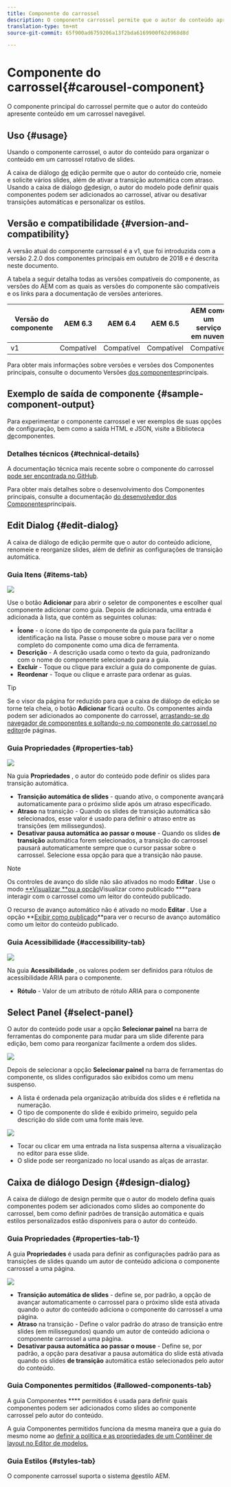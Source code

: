 ```yaml
---
title: Componente do carrossel
description: O componente carrossel permite que o autor do conteúdo apresente conteúdo em um carrossel rotativo.
translation-type: tm+mt
source-git-commit: 65f900ad6759206a13f2bda6169900f62d968d8d

---
```



# Componente do carrossel{#carousel-component}

O componente principal do carrossel permite que o autor do conteúdo apresente conteúdo em um carrossel navegável.

## Uso {#usage}

Usando o componente carrossel, o autor do conteúdo para organizar o conteúdo em um carrossel rotativo de slides.

A caixa de diálogo [de](#edit-dialog) edição permite que o autor do conteúdo crie, nomeie e solicite vários slides, além de ativar a transição automática com atraso. Usando a caixa de diálogo [de](#design-dialog)design, o autor do modelo pode definir quais componentes podem ser adicionados ao carrossel, ativar ou desativar transições automáticas e personalizar os estilos.

## Versão e compatibilidade {#version-and-compatibility}

A versão atual do componente carrossel é a v1, que foi introduzida com a versão 2.2.0 dos componentes principais em outubro de 2018 e é descrita neste documento.

A tabela a seguir detalha todas as versões compatíveis do componente, as versões do AEM com as quais as versões do componente são compatíveis e os links para a documentação de versões anteriores.

| Versão do componente | AEM 6.3 | AEM 6.4 | AEM 6.5 | AEM como um serviço em nuvem |
|--- |--- |--- |--- |---|
| v1 | Compatível | Compatível | Compatível | Compatível |

Para obter mais informações sobre versões e versões dos Componentes principais, consulte o documento Versões [dos componentes](versions.md)principais.

## Exemplo de saída de componente {#sample-component-output}

Para experimentar o componente carrossel e ver exemplos de suas opções de configuração, bem como a saída HTML e JSON, visite a Biblioteca [de](https://adobe.com/go/aem_cmp_library_carousel)componentes.

### Detalhes técnicos {#technical-details}

A documentação técnica mais recente sobre o componente do carrossel [pode ser encontrada no GitHub](https://adobe.com/go/aem_cmp_tech_carousel_v1).

Para obter mais detalhes sobre o desenvolvimento dos Componentes principais, consulte a documentação [do desenvolvedor dos Componentes](developing.md)principais.

## Edit Dialog {#edit-dialog}

A caixa de diálogo de edição permite que o autor do conteúdo adicione, renomeie e reorganize slides, além de definir as configurações de transição automática.

### Guia Itens {#items-tab}

![](assets/screen-shot-2019-08-29-12.01.39.png)

Use o botão **Adicionar** para abrir o seletor de componentes e escolher qual componente adicionar como guia. Depois de adicionada, uma entrada é adicionada à lista, que contém as seguintes colunas:

* **Ícone** - o ícone do tipo de componente da guia para facilitar a identificação na lista. Passe o mouse sobre o mouse para ver o nome completo do componente como uma dica de ferramenta.
* **Descrição** - A descrição usada como o texto da guia, padronizando com o nome do componente selecionado para a guia.
* **Excluir** - Toque ou clique para excluir a guia do componente de guias.
* **Reordenar** - Toque ou clique e arraste para ordenar as guias.

>[!TIP]
>
>Se o visor da página for reduzido para que a caixa de diálogo de edição se torne tela cheia, o botão **Adicionar** ficará oculto. Os componentes ainda podem ser adicionados ao componente do carrossel, [arrastando-se do navegador de componentes e soltando-o no componente do carrossel no editor](https://docs.adobe.com/content/help/en/experience-manager-cloud-service/sites/authoring/fundamentals/editing-content.html#inserting-a-component-from-the-components-browser)de páginas.

### Guia Propriedades {#properties-tab}

![](assets/screen-shot-2019-08-29-12.01.57.png)

Na guia **Propriedades** , o autor do conteúdo pode definir os slides para transição automática.

* **Transição automática de slides** - quando ativo, o componente avançará automaticamente para o próximo slide após um atraso especificado.
* **Atraso** na transição - Quando os slides de transição automática são selecionados, esse valor é usado para definir o atraso entre as transições (em milissegundos).
* **Desativar pausa automática ao passar o mouse** - Quando os slides **de transição** automática forem selecionados, a transição do carrossel pausará automaticamente sempre que o cursor passar sobre o carrossel. Selecione essa opção para que a transição não pause.

>[!NOTE]
>
>Os controles de avanço do slide não são ativados no modo **Editar** . Use o modo [**Visualizar **ou a opção](https://docs.adobe.com/content/help/en/experience-manager-cloud-service/sites/authoring/fundamentals/editing-content.html#preview-mode)Visualizar como publicado **[](https://docs.adobe.com/content/help/en/experience-manager-cloud-service/sites/authoring/fundamentals/editing-content.html#view-as-published)**para interagir com o carrossel como um leitor do conteúdo publicado.
>
>O recurso de avanço automático não é ativado no modo **Editar** . Use a opção **[Exibir como publicado](https://docs.adobe.com/content/help/en/experience-manager-cloud-service/sites/authoring/fundamentals/editing-content.html#view-as-published)**para ver o recurso de avanço automático como um leitor do conteúdo publicado.

### Guia Acessibilidade {#accessibility-tab}

![](assets/screen-shot-2019-08-29-12.02.22.png)

Na guia **Acessibilidade** , os valores podem ser definidos para rótulos de acessibilidade [](https://www.w3.org/WAI/standards-guidelines/aria/) ARIA para o componente.

* **Rótulo** - Valor de um atributo de rótulo ARIA para o componente

## Select Panel {#select-panel}

O autor do conteúdo pode usar a opção **Selecionar painel** na barra de ferramentas do componente para mudar para um slide diferente para edição, bem como para reorganizar facilmente a ordem dos slides.

![](assets/screenshot_2018-10-11at165417.png)

Depois de selecionar a opção **Selecionar painel** na barra de ferramentas do componente, os slides configurados são exibidos como um menu suspenso.

* A lista é ordenada pela organização atribuída dos slides e é refletida na numeração.
* O tipo de componente do slide é exibido primeiro, seguido pela descrição do slide com uma fonte mais leve.

![](assets/opera_snapshot_2018-11-28141537localhost.png)

* Tocar ou clicar em uma entrada na lista suspensa alterna a visualização no editor para esse slide.
* O slide pode ser reorganizado no local usando as alças de arrastar.

## Caixa de diálogo Design {#design-dialog}

A caixa de diálogo de design permite que o autor do modelo defina quais componentes podem ser adicionados como slides ao componente do carrossel, bem como definir padrões de transição automática e quais estilos personalizados estão disponíveis para o autor do conteúdo.

### Guia Propriedades {#properties-tab-1}

A guia **Propriedades** é usada para definir as configurações padrão para as transições de slides quando um autor de conteúdo adiciona o componente carrossel a uma página.

![](assets/screenshot_2018-11-28at141824.png)

* **Transição automática de slides** - define se, por padrão, a opção de avançar automaticamente o carrossel para o próximo slide está ativada quando o autor do conteúdo adiciona o componente do carrossel a uma página.
* **Atraso** na transição - Define o valor padrão do atraso de transição entre slides (em milissegundos) quando um autor de conteúdo adiciona o componente carrossel a uma página.
* **Desativar pausa automática ao passar o mouse** - Define se, por padrão, a opção para desativar a pausa automática do slide está ativada quando os slides **de transição** automática estão selecionados pelo autor do conteúdo.

### Guia Componentes permitidos {#allowed-components-tab}

A guia Componentes **** permitidos é usada para definir quais componentes podem ser adicionados como slides ao componente carrossel pelo autor do conteúdo.

A guia Componentes permitidos funciona da mesma maneira que a guia do mesmo nome ao [definir a política e as propriedades de um Contêiner de layout no Editor de modelos.](https://docs.adobe.com/content/help/en/experience-manager-cloud-service/sites/authoring/features/templates.html)

### Guia Estilos {#styles-tab}

O componente carrossel suporta o sistema [de](authoring.md#component-styling)estilo AEM.
